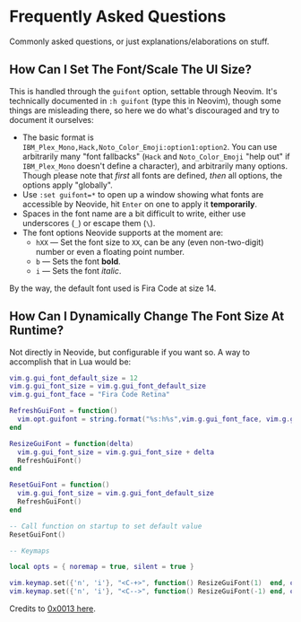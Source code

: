 # Frequently Asked Questions

Commonly asked questions, or just explanations/elaborations on stuff.

## How Can I Set The Font/Scale The UI Size?

This is handled through the `guifont` option, settable through Neovim. It's technically documented
in `:h guifont` (type this in Neovim), though some things are misleading there, so here we do what's
discouraged and try to document it ourselves:

- The basic format is `IBM_Plex_Mono,Hack,Noto_Color_Emoji:option1:option2`. You can use arbitrarily
  many "font fallbacks" (`Hack` and `Noto_Color_Emoji` "help out" if `IBM_Plex_Mono` doesn't define
  a character), and arbitrarily many options. Though please note that _first_ all fonts are defined,
  _then_ all options, the options apply "globally".
- Use `:set guifont=*` to open up a window showing what fonts are accessible by Neovide, hit `Enter`
  on one to apply it **temporarily**.
- Spaces in the font name are a bit difficult to write, either use underscores
  (`_`) or escape them (`\`).
- The font options Neovide supports at the moment are:
  - `hXX` — Set the font size to `XX`, can be any (even non-two-digit) number or even a floating
    point number.
  - `b` — Sets the font **bold**.
  - `i` — Sets the font _italic_.

By the way, the default font used is Fira Code at size 14.

## How Can I Dynamically Change The Font Size At Runtime?

Not directly in Neovide, but configurable if you want so. A way to accomplish that in Lua would be:

```lua
vim.g.gui_font_default_size = 12
vim.g.gui_font_size = vim.g.gui_font_default_size
vim.g.gui_font_face = "Fira Code Retina"

RefreshGuiFont = function()
  vim.opt.guifont = string.format("%s:h%s",vim.g.gui_font_face, vim.g.gui_font_size)
end

ResizeGuiFont = function(delta)
  vim.g.gui_font_size = vim.g.gui_font_size + delta
  RefreshGuiFont()
end

ResetGuiFont = function()
  vim.g.gui_font_size = vim.g.gui_font_default_size
  RefreshGuiFont()
end

-- Call function on startup to set default value
ResetGuiFont()

-- Keymaps

local opts = { noremap = true, silent = true }

vim.keymap.set({'n', 'i'}, "<C-+>", function() ResizeGuiFont(1)  end, opts)
vim.keymap.set({'n', 'i'}, "<C-->", function() ResizeGuiFont(-1) end, opts)
```

Credits to [0x0013 here](https://github.com/neovide/neovide/issues/1301#issuecomment-1119370546).

<!--
  vim: et ts=2 sts=0
-->
